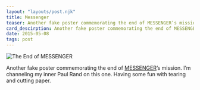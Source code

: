 ```yaml
---
layout: "layouts/post.njk"
title: Messenger
teaser: Another fake poster commemorating the end of MESSENGER’s mission.
card_descirption: Another fake poster commemorating the end of MESSENGER’s mission.
date: 2015-05-08
tags: post
---
```

![The End of MESSENGER](https://s3.amazonaws.com/static.levimcg.com/notes/messenger/messenger--large.jpg)

Another fake poster commemorating the end of [MESSENGER](https://en.wikipedia.org/wiki/MESSENGER)’s mission. I’m channeling my inner Paul Rand on this one. Having some fun with tearing and cutting paper.
